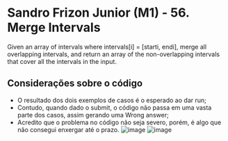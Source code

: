 # Sandro Frizon Junior (M1) - 56. Merge Intervals

Given an array of intervals where intervals[i] = [starti, endi], merge all overlapping intervals, and return an array of the non-overlapping intervals that cover all the intervals in the input.

## Considerações sobre o código
- O resultado dos dois exemplos de casos é o esperado ao dar run;
- Contudo, quando dado o submit, o código não passa em uma vasta parte dos casos, assim gerando uma Wrong answer;
- Acredito que o problema no código não seja severo, porém, é algo que não consegui enxergar até o prazo.
![image](https://github.com/SandJunior/leetcode/assets/114614503/77a9262f-d328-4f1c-9a74-2030db4b1dcd)
![image](https://github.com/SandJunior/leetcode/assets/114614503/4456c4f4-c95a-43c5-99f8-e5ca8415a9f2)

